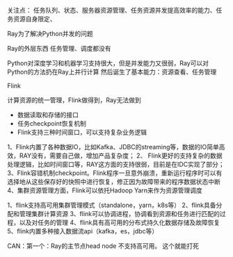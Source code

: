 关注点：
任务队列、状态、服务器资源管理、任务资源并发提高效率的能力、任务资源自身限定、

Ray为了解决Python并发的问题

Ray的外层东西 任务管理、调度都没有

Python对深度学习和机器学习支持很大，但是并发能力又很弱，Ray可以对Python的方法扔在Ray上并行计算
然后诞生了基本能力：资源查看、任务管理

Flink

计算资源的统一管理，Flink做得到，Ray无法做到

- 数据读取和存储的接口
- 任务checkpoint恢复机制
- Flink支持三种时间窗口，可以支持复杂业务逻辑

1、Flink内置了各种数据IO，比如Kafka、JDBC的streaming等，数据的IO简单高效，RAY没有，需要自己做，增加产品复杂度；
2、 Flink更好的支持复杂的数据处理逻辑，比如时间窗口等，RAY这方面的支持很弱，目前是在IDC实现了部分；
3、Flink容错机制checkpoint。Flink程序一旦意外崩溃，重新运行程序时可以有选择地从这些保存好的快照中进行恢复，修正因为故障带来的程序数据状态中断
4、集群资源管理方面，Flink可以依托Hadoop Yarn来作为资源管理调度

1、flink支持高可用集群管理模式（standalone，yarn，k8s等）
2、flink具备分配和管理集群计算资源
3、flink可以协调进程，协调看到资源和任务进行匹配的过程，以及对任务的管理
4、flink具有高可用的分布式持久化数据存储及故障恢复
5、flink内置多种接入数据流api（kafka，es，jdbc等）

CAN：第一个：Ray的主节点head node 不支持高可用。 这个就能打死
